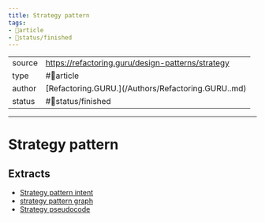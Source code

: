 ```yaml
---
title: Strategy pattern
tags:
- 📄article
- 🚦status/finished
---
```



<table>
<tr>
<td> source </td>
<td> <a href="https://refactoring.guru/design-patterns/strategy">https://refactoring.guru/design-patterns/strategy</a> </td>
</tr>
<tr>
<td> type </td>
<td> #📄article </td>
</tr>
<tr>
<td> author </td>
<td> [Refactoring.GURU.](/Authors/Refactoring.GURU..md) </td>
</tr>
<tr>
<td> status </td>
<td> #🚦status/finished </td>
</tr>
</table>


---

# Strategy pattern

## Extracts
- [Strategy pattern intent](/Extracts/Strategy%20pattern%20intent.md)
- [strategy pattern graph](/Extracts/strategy%20pattern%20graph.md)
- [Strategy pseudocode](/Extracts/Strategy%20pseudocode.md)
